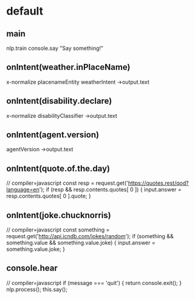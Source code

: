 # default

## main
nlp.train
console.say "Say something!"

## onIntent(weather.inPlaceName)
x-normalize
placenameEntity
weatherIntent
->output.text

## onIntent(disability.declare)
x-normalize
disabilityClassifier
->output.text

## onIntent(agent.version)
agentVersion
->output.text

## onIntent(quote.of.the.day)
// compiler=javascript
const resp = request.get('https://quotes.rest/qod?language=en');
if (resp && resp.contents.quotes[ 0 ]) {
  input.answer = resp.contents.quotes[ 0 ].quote;
}

## onIntent(joke.chucknorris)
// compiler=javascript
const something = request.get('http://api.icndb.com/jokes/random');
if (something && something.value && something.value.joke) {
  input.answer = something.value.joke;
}

## console.hear
// compiler=javascript
if (message === 'quit') {
  return console.exit();
}
nlp.process();
this.say();
